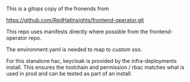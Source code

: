 
This is a gitops copy of the fronends from 

https://github.com/RedHatInsights/frontend-operator.git


This repo uses manifests directly where possible from the frontend-operator repo.

The environment.yaml is needed to map to custom sso.

For this stanalone hac, keycloak is provided by the infra-deployments install.
This ensures the toolchain and permission / rbac matches what is used in prod and can be tested as part of an install. 


